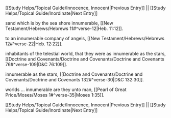 [[Study Helps/Topical Guide/Innocence, Innocent|Previous Entry]]  ||  [[Study Helps/Topical Guide/Inordinate|Next Entry]]

 sand which is by the sea shore innumerable, [[New Testament/Hebrews/Hebrews 11#^verse-12|Heb. 11:12]].

 to an innumerable company of angels, [[New Testament/Hebrews/Hebrews 12#^verse-22|Heb. 12:22]].

 inhabitants of the telestial world, that they were as innumerable as the stars, [[Doctrine and Covenants/Doctrine and Covenants/Doctrine and Covenants 76#^verse-109|D&C 76:109]].

 innumerable as the stars, [[Doctrine and Covenants/Doctrine and Covenants/Doctrine and Covenants 132#^verse-30|D&C 132:30]].

 worlds ... innumerable are they unto man, [[Pearl of Great Price/Moses/Moses 1#^verse-35|Moses 1:35]].

[[Study Helps/Topical Guide/Innocence, Innocent|Previous Entry]]  ||  [[Study Helps/Topical Guide/Inordinate|Next Entry]]